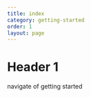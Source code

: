 ```yaml
---
title: index
category: getting-started
order: 1
layout: page
---
```



# Header 1

navigate of getting started

